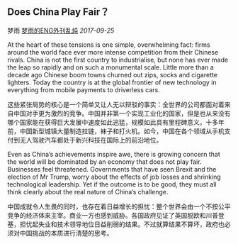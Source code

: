 ## Does China Play Fair？

梦雨 [梦雨的ENG外刊乱炖](javascript:void(0);) *2017-09-25*

At the heart of these tensions is one simple, overwhelming fact: firms around the world face ever more intense competition from their Chinese rivals. China is not the first country to industrialise, but none has ever made the leap so rapidly and on such a monumental scale. Little more than a decade ago Chinese boom towns churned out zips, socks and cigarette lighters. Today the country is at the global frontier of new technology in everything from mobile payments to driverless cars.

这些紧张局势的核心是一个简单又让人无以辩驳的事实：全世界的公司都面对着来自中国对手更为激烈的竞争。中国并非第一个实现工业化的国家，但是也从来没有哪个国家能在获得巨大发展中速度如此迅猛，规模如此具有里程碑意义。十多年前，中国新型城镇大量制造拉链，袜子和打火机。如今，中国在各个领域从手机支付到无人驾驶汽车都处于新兴科技在国际上的前沿地位。

Even as China’s achievements inspire awe, there is growing concern that the world will be dominated by an economy that does not play fair. Businesses feel threatened. Governments that have seen Brexit and the election of Mr Trump, worry about the effects of job losses and shrinking technological leadership. Yet if the outcome is to be good, they must all think clearly about the real nature of China’s challenge.

中国成就令人生畏的同时，也存在着日益增长的担忧：整个世界会由一个不按公平竞争的经济体来主宰。商业一方也感到威胁。各国政府见证了英国脱欧和川普登基，担忧起失业和技术领导地位日益削弱的结果。不过就算结果不算坏，政府也必须对中国挑战的本质进行清楚的思考。









